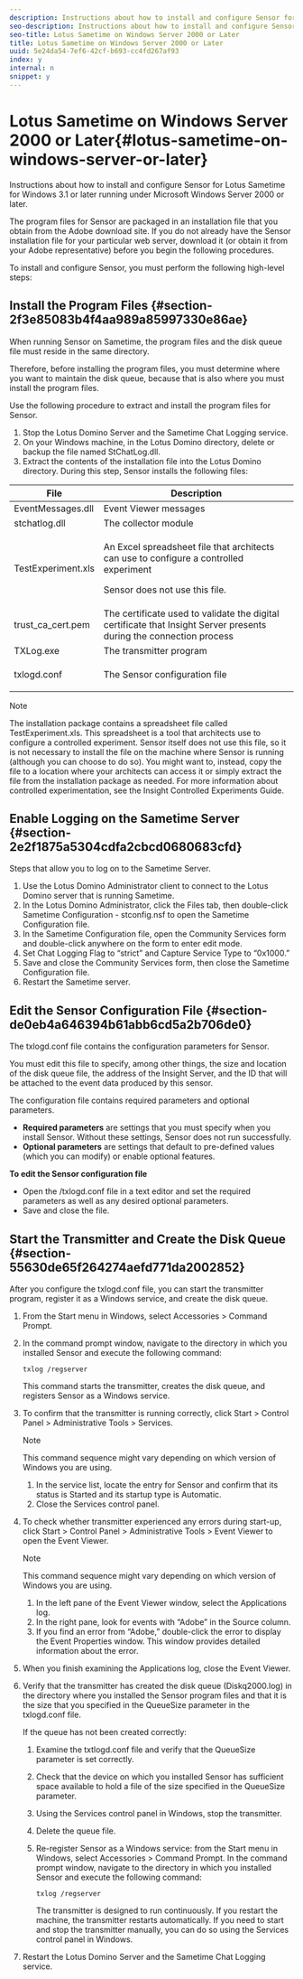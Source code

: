 ```yaml
---
description: Instructions about how to install and configure Sensor for Lotus Sametime for Windows 3.1 or later running under Microsoft Windows Server 2000 or later.
seo-description: Instructions about how to install and configure Sensor for Lotus Sametime for Windows 3.1 or later running under Microsoft Windows Server 2000 or later.
seo-title: Lotus Sametime on Windows Server 2000 or Later
title: Lotus Sametime on Windows Server 2000 or Later
uuid: 5e24da54-7ef6-42cf-b693-cc4fd267af93
index: y
internal: n
snippet: y
---
```


# Lotus Sametime on Windows Server 2000 or Later{#lotus-sametime-on-windows-server-or-later}

Instructions about how to install and configure Sensor for Lotus Sametime for Windows 3.1 or later running under Microsoft Windows Server 2000 or later.

The program files for Sensor are packaged in an installation file that you obtain from the Adobe download site. If you do not already have the Sensor installation file for your particular web server, download it (or obtain it from your Adobe representative) before you begin the following procedures.

To install and configure Sensor, you must perform the following high-level steps:

## Install the Program Files {#section-2f3e85083b4f4aa989a85997330e86ae}

When running Sensor on Sametime, the program files and the disk queue file must reside in the same directory.

Therefore, before installing the program files, you must determine where you want to maintain the disk queue, because that is also where you must install the program files.

Use the following procedure to extract and install the program files for Sensor.

1. Stop the Lotus Domino Server and the Sametime Chat Logging service. 
1. On your Windows machine, in the Lotus Domino directory, delete or backup the file named StChatLog.dll. 
1. Extract the contents of the installation file into the Lotus Domino directory. During this step, Sensor installs the following files: 

<table id="table_ABFF5F92271B4F3CB0AC68DAB6A5709F"> 
 <thead> 
  <tr> 
   <th colname="col1" class="entry"> File </th> 
   <th colname="col2" class="entry"> Description </th> 
  </tr> 
 </thead>
 <tbody> 
  <tr> 
   <td colname="col1"> EventMessages.dll </td> 
   <td colname="col2"> Event Viewer messages </td> 
  </tr> 
  <tr> 
   <td colname="col1"> stchatlog.dll </td> 
   <td colname="col2"> The collector module </td> 
  </tr> 
  <tr> 
   <td colname="col1"> <p>TestExperiment.xls </p> </td> 
   <td colname="col2"> <p>An Excel spreadsheet file that architects can use to configure a controlled experiment </p> <p>Sensor does not use this file. </p> </td> 
  </tr> 
  <tr> 
   <td colname="col1"> trust_ca_cert.pem </td> 
   <td colname="col2"> The certificate used to validate the digital certificate that Insight Server presents during the connection process </td> 
  </tr> 
  <tr> 
   <td colname="col1"> TXLog.exe </td> 
   <td colname="col2"> The transmitter program </td> 
  </tr> 
  <tr> 
   <td colname="col1"> <p>txlogd.conf </p> </td> 
   <td colname="col2"> The Sensor configuration file </td> 
  </tr> 
 </tbody> 
</table>

>[!NOTE]
>
>The installation package contains a spreadsheet file called TestExperiment.xls. This spreadsheet is a tool that architects use to configure a controlled experiment. Sensor itself does not use this file, so it is not necessary to install the file on the machine where Sensor is running (although you can choose to do so). You might want to, instead, copy the file to a location where your architects can access it or simply extract the file from the installation package as needed. For more information about controlled experimentation, see the Insight Controlled Experiments Guide.

## Enable Logging on the Sametime Server {#section-2e2f1875a5304cdfa2cbcd0680683cfd}

Steps that allow you to log on to the Sametime Server.

1. Use the Lotus Domino Administrator client to connect to the Lotus Domino server that is running Sametime. 
1. In the Lotus Domino Administrator, click the Files tab, then double-click Sametime Configuration - stconfig.nsf to open the Sametime Configuration file. 
1. In the Sametime Configuration file, open the Community Services form and double-click anywhere on the form to enter edit mode. 
1. Set Chat Logging Flag to “strict” and Capture Service Type to “0x1000.” 
1. Save and close the Community Services form, then close the Sametime Configuration file. 
1. Restart the Sametime server.

## Edit the Sensor Configuration File {#section-de0eb4a646394b61abb6cd5a2b706de0}

The txlogd.conf file contains the configuration parameters for Sensor.

You must edit this file to specify, among other things, the size and location of the disk queue file, the address of the Insight Server, and the ID that will be attached to the event data produced by this sensor.

The configuration file contains required parameters and optional parameters.

* **Required parameters** are settings that you must specify when you install Sensor. Without these settings, Sensor does not run successfully. 
* **Optional parameters** are settings that default to pre-defined values (which you can modify) or enable optional features.

**To edit the Sensor configuration file**

* Open the <Sensor directory>/txlogd.conf file in a text editor and set the required parameters as well as any desired optional parameters. 
* Save and close the file.

## Start the Transmitter and Create the Disk Queue {#section-55630de65f264274aefd771da2002852}

After you configure the txlogd.conf file, you can start the transmitter program, register it as a Windows service, and create the disk queue.

1. From the Start menu in Windows, select Accessories > Command Prompt. 
1. In the command prompt window, navigate to the directory in which you installed Sensor and execute the following command:

   ```
   txlog /regserver
   ```

   This command starts the transmitter, creates the disk queue, and registers Sensor as a Windows service. 

1. To confirm that the transmitter is running correctly, click Start > Control Panel > Administrative Tools > Services. 

   >[!NOTE]
   >
   >This command sequence might vary depending on which version of Windows you are using.

    1. In the service list, locate the entry for Sensor and confirm that its status is Started and its startup type is Automatic. 
    1. Close the Services control panel.

1. To check whether transmitter experienced any errors during start-up, click Start > Control Panel > Administrative Tools > Event Viewer to open the Event Viewer. 

   >[!NOTE]
   >
   >This command sequence might vary depending on which version of Windows you are using.

    1. In the left pane of the Event Viewer window, select the Applications log. 
    1. In the right pane, look for events with “Adobe” in the Source column. 
    1. If you find an error from “Adobe,” double-click the error to display the Event Properties window. This window provides detailed information about the error.

1. When you finish examining the Applications log, close the Event Viewer. 
1. Verify that the transmitter has created the disk queue (Diskq2000.log) in the directory where you installed the Sensor program files and that it is the size that you specified in the QueueSize parameter in the txlogd.conf file.

   If the queue has not been created correctly:

    1. Examine the txtlogd.conf file and verify that the QueueSize parameter is set correctly. 
    1. Check that the device on which you installed Sensor has sufficient space available to hold a file of the size specified in the QueueSize parameter. 
    1. Using the Services control panel in Windows, stop the transmitter. 
    1. Delete the queue file. 
    1. Re-register Sensor as a Windows service: from the Start menu in Windows, select Accessories > Command Prompt. In the command prompt window, navigate to the directory in which you installed Sensor and execute the following command:

       ```    
       txlog /regserver
       ```

       The transmitter is designed to run continuously. If you restart the machine, the transmitter restarts automatically. If you need to start and stop the transmitter manually, you can do so using the Services control panel in Windows.

1. Restart the Lotus Domino Server and the Sametime Chat Logging service.


